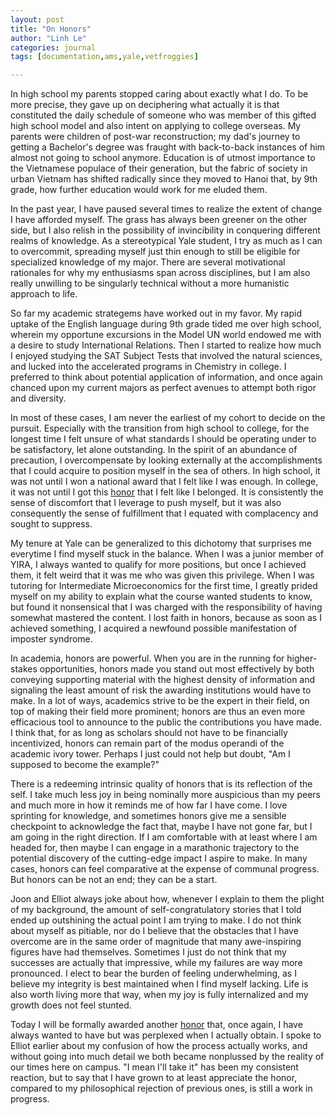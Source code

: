 ```yaml
---
layout: post
title: "On Honors"
author: "Linh Le"
categories: journal
tags: [documentation,ams,yale,vetfroggies]

---
```


In high school my parents stopped caring about exactly what I do. To be more precise, they gave up on deciphering what actually it is that constituted the daily schedule of someone who was member of this gifted high school model and also intent on applying to college overseas. My parents were children of post-war reconstruction; my dad's journey to getting a Bachelor's degree was fraught with back-to-back instances of him almost not going to school anymore. Education is of utmost importance to the Vietnamese populace of their generation, but the fabric of society in urban Vietnam has shifted radically since they moved to Hanoi that, by 9th grade, how further education would work for me eluded them.

In the past year, I have paused several times to realize the extent of change I have afforded myself. The grass has always been greener on the other side, but I also relish in the possibility of invincibility in conquering different realms of knowledge. As a stereotypical Yale student, I try as much as I can to overcommit, spreading myself just thin enough to still be eligible for specialized knowledge of my major. There are several motivational rationales for why my enthusiasms span across disciplines, but I am also really unwilling to be singularly technical without a more humanistic approach to life.

So far my academic strategems have worked out in my favor. My rapid uptake of the English language during 9th grade tided me over high school, wherein my opportune excursions in the Model UN world endowed me with a desire to study International Relations. Then I started to realize how much I enjoyed studying the SAT Subject Tests that involved the natural sciences, and lucked into the accelerated programs in Chemistry in college. I preferred to think about potential application of information, and once again chanced upon my current majors as perfect avenues to attempt both rigor and diversity.

In most of these cases, I am never the earliest of my cohort to decide on the pursuit. Especially with the transition from high school to college, for the longest time I felt unsure of what standards I should be operating under to be satisfactory, let alone outstanding. In the spirit of an abundance of precaution, I overcompensate by looking externally at the accomplishments that I could acquire to position myself in the sea of others. In high school, it was not until I won a national award that I felt like I was enough. In college, it was not until I got this [honor](https://seas.yale.edu/news-events/news/tau-beta-pi-welcomes-its-newest-inductees) that I felt like I belonged. It is consistently the sense of discomfort that I leverage to push myself, but it was also consequently the sense of fulfillment that I equated with complacency and sought to suppress.

My tenure at Yale can be generalized to this dichotomy that surprises me everytime I find myself stuck in the balance. When I was a junior member of YIRA, I always wanted to qualify for more positions, but once I achieved them, it felt weird that it was me who was given this privilege. When I was tutoring for Intermediate Microeconomics for the first time, I greatly prided myself on my ability to explain what the course wanted students to know, but found it nonsensical that I was charged with the responsibility of having somewhat mastered the content. I lost faith in honors, because as soon as I achieved something, I acquired a newfound possible manifestation of imposter syndrome.

In academia, honors are powerful. When you are in the running for higher-stakes opportunities, honors made you stand out most effectively by both conveying supporting material with the highest density of information and signaling the least amount of risk the awarding institutions would have to make. In a lot of ways, academics strive to be the expert in their field, on top of making their field more prominent; honors are thus an even more efficacious tool to announce to the public the contributions you have made. I think that, for as long as scholars should not have to be financially incentivized, honors can remain part of the modus operandi of the academic ivory tower. Perhaps I just could not help but doubt, "Am I supposed to become the example?"

There is a redeeming intrinsic quality of honors that is its reflection of the self. I take much less joy in being nominally more auspicious than my peers and much more in how it reminds me of how far I have come. I love sprinting for knowledge, and sometimes honors give me a sensible checkpoint to acknowledge the fact that, maybe I have not gone far, but I am going in the right direction. If I am comfortable with at least where I am headed for, then maybe I can engage in a marathonic trajectory to the potential discovery of the cutting-edge impact I aspire to make. In many cases, honors can feel comparative at the expense of communal progress. But honors can be not an end; they can be a start.

Joon and Elliot always joke about how, whenever I explain to them the plight of my background, the amount of self-congratulatory stories that I told ended up outshining the actual point I am trying to make. I do not think about myself as pitiable, nor do I believe that the obstacles that I have overcome are in the same order of magnitude that many awe-inspiring figures have had themselves. Sometimes I just do not think that my successes are actually that impressive, while my failures are way more pronounced. I elect to bear the burden of feeling underwhelming, as I believe my integrity is best maintained when I find myself lacking. Life is also worth living more that way, when my joy is fully internalized and my growth does not feel stunted.

Today I will be formally awarded another [honor](https://pbk.yalecollege.yale.edu/members/senior-inductees) that, once again, I have always wanted to have but was perplexed when I actually obtain. I spoke to Elliot earlier about my confusion of how the process actually works, and without going into much detail we both became nonplussed by the reality of our times here on campus. "I mean I'll take it" has been my consistent reaction, but to say that I have grown to at least appreciate the honor, compared to my philosophical rejection of previous ones, is still a work in progress.